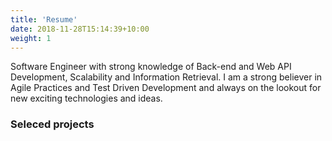 ```yaml
---
title: 'Resume'
date: 2018-11-28T15:14:39+10:00
weight: 1
---
```


Software Engineer with strong knowledge of Back-end and Web API Development, Scalability and Information Retrieval. I am a strong believer in Agile Practices and Test Driven Development and always on the lookout for new exciting technologies and ideas.

### Seleced projects

